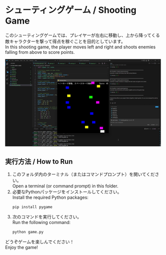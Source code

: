 # シューティングゲーム / Shooting Game

このシューティングゲームでは、プレイヤーが左右に移動し、上から降ってくる敵キャラクターを撃って得点を稼ぐことを目的としています。  
In this shooting game, the player moves left and right and shoots enemies falling from above to score points.

[![Thumbnail](shouting.jpg)](https://youtu.be/aVMjw5FUkTY)

## 実行方法 / How to Run

1. このフォルダ内のターミナル（またはコマンドプロンプト）を開いてください。  
   Open a terminal (or command prompt) in this folder.
2. 必要なPythonパッケージをインストールしてください。  
   Install the required Python packages:
   ```
   pip install pygame
   ```
3. 次のコマンドを実行してください。  
   Run the following command:
   ```
   python game.py
   ```

どうぞゲームを楽しんでください！  
Enjoy the game!
